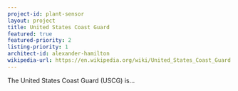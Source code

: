 ```yaml
---
project-id: plant-sensor
layout: project
title: United States Coast Guard
featured: true
featured-priority: 2
listing-priority: 1
architect-id: alexander-hamilton
wikipedia-url: https://en.wikipedia.org/wiki/United_States_Coast_Guard
---
```

The United States Coast Guard (USCG) is...